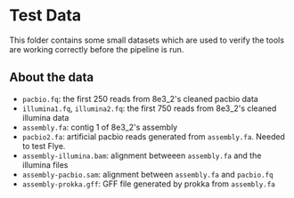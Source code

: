 # Test Data

This folder contains some small datasets which are used to verify the tools are working correctly before the pipeline is run.

## About the data

- `pacbio.fq`: the first 250 reads from 8e3_2's cleaned pacbio data
- `illumina1.fq`, `illumina2.fq`: the first 750 reads from 8e3_2's cleaned illumina data 
- `assembly.fa`: contig 1 of 8e3_2's assembly
- `pacbio2.fa`: artificial pacbio reads generated from `assembly.fa`. Needed to test Flye.
- `assembly-illumina.bam`: alignment betweeen `assembly.fa` and the illumina files
- `assembly-pacbio.sam`: alignment between `assembly.fa` and `pacbio.fq`
- `assembly-prokka.gff`: GFF file generated by prokka from `assembly.fa`
